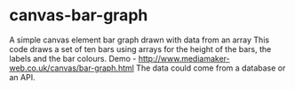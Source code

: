 # canvas-bar-graph
A simple canvas element bar graph drawn with data from an array
This code draws a set of ten bars using arrays for the height of the bars, the labels and the bar colours.
Demo - http://www.mediamaker-web.co.uk/canvas/bar-graph.html
The data could come from a database or an API.
